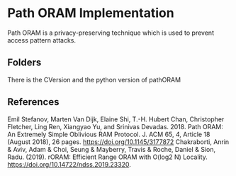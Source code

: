 # Path ORAM Implementation

Path ORAM is a privacy-preserving technique which is used to prevent access pattern attacks.

## Folders
There is the CVersion and the python version of pathORAM

## References
Emil Stefanov, Marten Van Dijk, Elaine Shi, T.-H. Hubert Chan, Christopher Fletcher, Ling Ren, Xiangyao Yu, and Srinivas Devadas. 2018. Path ORAM: An Extremely Simple Oblivious RAM Protocol. J. ACM 65, 4, Article 18 (August 2018), 26 pages. https://doi.org/10.1145/3177872
Chakraborti, Anrin & Aviv, Adam & Choi, Seung & Mayberry, Travis & Roche, Daniel & Sion, Radu. (2019). rORAM: Efficient Range ORAM with O(log2 N) Locality. https://doi.org/10.14722/ndss.2019.23320.
